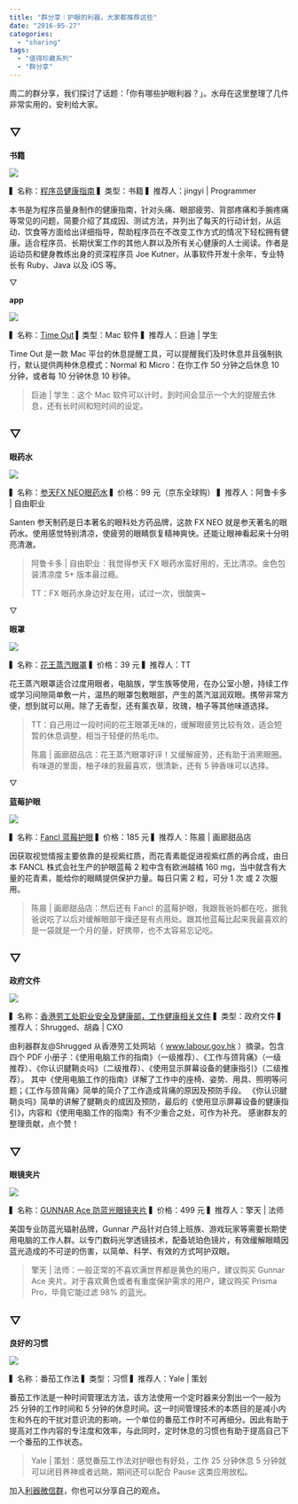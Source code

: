 ```yaml
---
title: "群分享｜护眼的利器，大家都推荐这些"
date: "2016-05-27"
categories: 
  - "sharing"
tags: 
  - "值得珍藏系列"
  - "群分享"
---
```


周二的群分享，我们探讨了话题：「你有哪些护眼利器？」。水母在这里整理了几件非常实用的，安利给大家。

## ▽

**书籍**

![](/images/16428-1377x1024.jpg)

▍名称：[程序员健康指南](https://book.douban.com/subject/25981248/) ▍类型：书籍 ▍推荐人：jingyi | Programmer

本书是为程序员量身制作的健康指南，针对头痛、眼部疲劳、背部疼痛和手腕疼痛等常见的问题，简要介绍了其成因、测试方法，并列出了每天的行动计划，从运动、饮食等方面给出详细指导，帮助程序员在不改变工作方式的情况下轻松拥有健康。适合程序员、长期伏案工作的其他人群以及所有关心健康的人士阅读。作者是运动员和健身教练出身的资深程序员 Joe Kutner，从事软件开发十余年，专业特长有 Ruby、Java 以及 iOS 等。

▽

**app**

![](/images/81695.jpeg)

▍名称：[Time Out](https://www.dejal.com/timeout/) ▍类型：Mac 软件 ▍推荐人：巨迪 | 学生

Time Out 是一款 Mac 平台的休息提醒工具，可以提醒我们及时休息并且强制执行，默认提供两种休息模式：Normal 和 Micro：在你工作 50 分钟之后休息 10 分钟，或者每 10 分钟休息 10 秒钟。

> 巨迪 | 学生：这个 Mac 软件可以计时，到时间会显示一个大的提醒去休息，还有长时间和短时间的设定。

## ▽

**眼药水**

![](/images/93691-500x276.png)

▍名称：[参天FX NEO眼药水](https://detail.tmall.hk/item.htm?spm=a220m.1000862.1000725.9.bYTDQS&id=526978062106&is_b=1&cat_id=52792006&rn=2c67df93de8e3391821e152e9ceace9b) ▍价格：99 元（京东全球购） ▍推荐人：阿鲁卡多 | 自由职业

Santen 参天制药是日本著名的眼科处方药品牌，这款 FX NEO 就是参天著名的眼药水。使用感觉特别清凉，使疲劳的眼睛恢复精神爽快。还能让眼神看起来十分明亮清澈。

> 阿鲁卡多 | 自由职业：我觉得参天 FX 眼药水蛮好用的，无比清凉。金色包装清凉度 5+ 版本最过瘾。
> 
> TT：FX 眼药水身边好友在用，试过一次，很酸爽~

▽

**眼罩**

![](/images/43541.jpg)

▍名称：[花王蒸汽眼罩](https://kao.tmall.com/p/rd653457.htm) ▍价格：39 元 ▍推荐人：TT

花王蒸汽眼罩适合过度用眼者，电脑族，学生族等使用，在办公室小憩，持续工作或学习间隙简单敷一片，温热的眼罩包敷眼部，产生的蒸汽滋润双眼。携带非常方便，想到就可以用。除了无香型，还有薰衣草，玫瑰，柚子等其他味道选择。

> TT：自己用过一段时间的花王眼罩无味的，缓解眼疲劳比较有效，适合短暂的休息调整，相当于轻便的热毛巾。
> 
> 陈晨 | 画廊甜品店：花王蒸汽眼罩好评！又缓解疲劳，还有助于消黑眼圈。有味道的里面，柚子味的我最喜欢，很清新，还有 5 钟香味可以选择。

▽

**蓝莓护眼**

![](/images/53700.jpg)

▍名称：[Fancl 蓝莓护眼](https://list.tmall.com/search_product.htm?q=fancl%E8%93%9D%E8%8E%93%E6%8A%A4%E7%9C%BC&type=p&style=&cat=all&vmarket=) ▍价格：185 元 ▍推荐人：陈晨 | 画廊甜品店

因获取视觉情报主要依靠的是视紫红质，而花青素能促进视紫红质的再合成，由日本 FANCL 株式会社生产的护眼蓝莓 2 粒中含有欧洲越橘 160 mg，当中就含有大量的花青素，能给你的眼睛提供保护力量。每日只需 2 粒，可分 1 次 或 2 次服用。

> 陈晨 | 画廊甜品店：然后还有 Fancl 的蓝莓护眼，我跟我爸妈都在吃，据我爸说吃了以后对缓解眼部干燥还是有点用处。跟其他蓝莓比起来我最喜欢的是一袋就是一个月的量，好携带，也不太容易忘记吃。

## ▽

**政府文件**

![](/images/14633.jpg)

▍名称：[香港劳工处职业安全及健康部，工作健康相关文件](https://www.v2ex.com/t/261081) ▍类型：政府文件 ▍推荐人：Shrugged、胡淼 | CXO

由利器群友@Shrugged 从香港劳工处网站（ www.labour.gov.hk ）摘录。包含四个 PDF 小册子：《使用电脑工作的指南》（一级推荐）、《工作与颈背痛》（一级推荐）、《你认识腱鞘炎吗》（二级推荐）、《使用显示屏幕设备的健康指引》（二级推荐）。 其中《使用电脑工作的指南》详解了工作中的座椅、姿势、用具、照明等问题；《工作与颈背痛》简单的简介了工作造成背痛的原因及预防手段。 《你认识腱鞘炎吗》简单的讲解了腱鞘炎的成因及预防，最后的《使用显示屏幕设备的健康指引》，内容和《使用电脑工作的指南》有不少重合之处，可作为补充。 感谢群友的整理贡献，点个赞！

## ▽

**眼镜夹片**

![](/images/29202-500x212.jpg)

▍名称：[GUNNAR Ace 防蓝光眼镜夹片](https://item.jd.com/2133315.html) ▍价格：499 元 ▍推荐人：擎天 | 法师

美国专业防蓝光辐射品牌，Gunnar 产品针对白领上班族、游戏玩家等需要长期使用电脑的工作人群。以专门数码光学透镜技术，配备琥珀色镜片，有效缓解眼睛因蓝光造成的不可逆的伤害，以简单、科学、有效的方式呵护双眼。

> 擎天 | 法师：一般正常的不喜欢满世界都是黄色的用户，建议购买 Gunnar Ace 夹片。对于喜欢黄色或者有重度保护需求的用户，建议购买 Prisma Pro，毕竟它能过滤 98% 的蓝光。

## ▽

**良好的习惯**

![](/images/52682.png)

▍名称：番茄工作法 ▍类型：习惯 ▍推荐人：Yale | 策划

番茄工作法是一种时间管理法方法，该方法使用一个定时器来分割出一个一般为 25 分钟的工作时间和 5 分钟的休息时间。这一时间管理技术的本质目的是减小内生和外在的干扰对意识流的影响，一个单位的番茄工作时不可再细分。因此有助于提高对工作内容的专注度和效率，与此同时，定时休息的习惯也有助于提高自己下一个番茄的工作状态。

> Yale | 策划：感觉番茄工作法对护眼也有好处，工作 25 分钟休息 5 分钟就可以闭目养神或者远眺，期间还可以配合 Pause 这类应用放松。

加入[利器微信群](https://liqi.io/groupchat/)，你也可以分享自己的观点。
